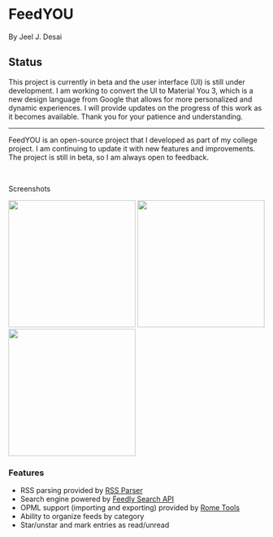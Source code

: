 
# FeedYOU

By Jeel J. Desai

## Status
This project is currently in beta and the user interface (UI) is still under development. I am working to convert the UI to Material You 3, which is a new design language from Google that allows for more personalized and dynamic experiences. I will provide updates on the progress of this work as it becomes available. Thank you for your patience and understanding.

<hr>

FeedYOU is an open-source project that I developed as part of my college project. I am continuing to update it with new features and improvements. The project is still in beta, so I am always open to feedback.

<br>

Screenshots


<img width="250" src="Screenshot-1.jpg">  <img width="250" src="Screenshot-2.jpg"> <img width="250" src="Screenshot-3.jpg">

<h3>Features</h3>
<ul>
  <li>RSS parsing provided by <a href="https://github.com/prof18/RSS-Parser">RSS Parser</a></li>
  <li>Search engine powered by <a href="https://developer.feedly.com/v3/search/">Feedly Search API</a></li>
  <li>OPML support (importing and exporting) provided by <a href="https://github.com/rometools/rome">Rome Tools</a>
  <li>Ability to organize feeds by category</li>
  <li>Star/unstar and mark entries as read/unread</li>
</ul>
